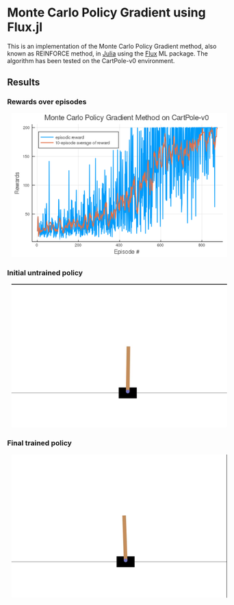 # Monte Carlo Policy Gradient using Flux.jl

This is an implementation of the Monte Carlo Policy Gradient method, also known as REINFORCE method, in [Julia](https://julialang.org) using the [Flux](https://fluxml.ai) ML package. The algorithm has been tested on the CartPole-v0 environment.


## Results
### Rewards over episodes
<img src="extras/Reward.png" alt="rewards plot" style="float: center; margin-left: 10px;" >
<br>

### Initial untrained policy
<img src="extras/untrained policy.gif" alt="rewards plot" style="float: center; margin-left: 10px;">

### Final trained policy
<img src="extras/trained policy.gif" alt="rewards plot" style="float: center; margin-left: 10px;">
